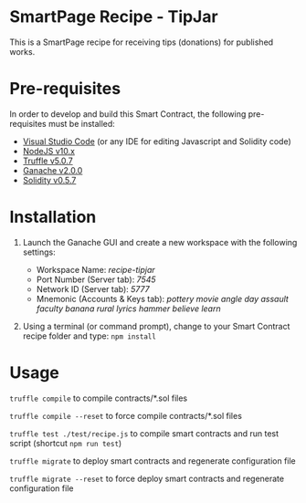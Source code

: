 # SmartPage Recipe - TipJar

This is a SmartPage recipe for receiving tips (donations) for published works.

# Pre-requisites

In order to develop and build this Smart Contract, the following pre-requisites must be installed:

* [Visual Studio Code](https://code.visualstudio.com/download) (or any IDE for editing Javascript and Solidity code)
* [NodeJS v10.x](https://nodejs.org/en/download/)
* [Truffle v5.0.7](https://truffleframework.com/truffle)
* [Ganache v2.0.0](https://truffleframework.com/ganache)
* [Solidity v0.5.7](https://www.npmjs.com/package/solc)

# Installation

1. Launch the Ganache GUI and create a new workspace with the following settings:
   - Workspace Name: *recipe-tipjar*
   - Port Number (Server tab): *7545*
   - Network ID (Server tab): *5777*
   - Mnemonic (Accounts & Keys tab): *pottery movie angle day assault faculty banana rural lyrics hammer believe learn*

2. Using a terminal (or command prompt), change to your Smart Contract recipe folder and type: `npm install`

# Usage

`truffle compile` to compile contracts/*.sol files

`truffle compile --reset` to force compile contracts/*.sol files

`truffle test ./test/recipe.js` to compile smart contracts and run test script (shortcut `npm run test`)

`truffle migrate` to deploy smart contracts and regenerate configuration file

`truffle migrate --reset` to force deploy smart contracts and regenerate configuration file
